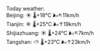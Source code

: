 Today weather:  
Beijing: ☀️   🌡️+18°C 🌬️↖11km/h  
Tianjin: ☀️   🌡️+25°C 🌬️↑19km/h  
Shijiazhuang: ☀️   🌡️+24°C 🌬️↖7km/h  
Tangshan: ⛅️  🌡️+23°C 🌬️↑23km/h  
